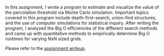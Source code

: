 In this assignment, I wrote a program to estimate and visualize the value of the percolation threshold via Monte Carlo simulation. Important topics covered in this program include depth-first-search, union-find structures, and the use of computer simulations for statistical inquiry. After writing the program, I analyzed the Big O efficiencies of the different search methods and came up with quantitative methods to empirically determine Big O runtimes for varying NxN sized grids.

Please refer to the [assignment writeup](http://www.cs.duke.edu/courses/compsci201/spring18/assign/percolation/).
